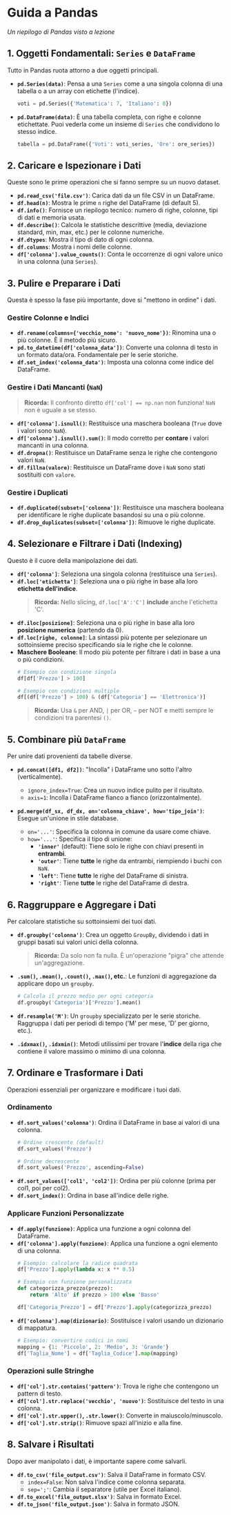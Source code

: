 #  Guida a Pandas

*Un riepilogo di Pandas visto a lezione*

## 1. Oggetti Fondamentali: `Series` e `DataFrame`

Tutto in Pandas ruota attorno a due oggetti principali.

- **`pd.Series(data)`**: Pensa a una `Series` come a una singola colonna di una tabella o a un array con etichette (l'indice).
  ```python
  voti = pd.Series({'Matematica': 7, 'Italiano': 8})
  ```

- **`pd.DataFrame(data)`**: È una tabella completa, con righe e colonne etichettate. Puoi vederla come un insieme di `Series` che condividono lo stesso indice.
  ```python
  tabella = pd.DataFrame({'Voti': voti_series, 'Ore': ore_series})
  ```

## 2. Caricare e Ispezionare i Dati

Queste sono le prime operazioni che si fanno sempre su un nuovo dataset.

- **`pd.read_csv('file.csv')`**: Carica dati da un file CSV in un DataFrame.
- **`df.head(n)`**: Mostra le prime `n` righe del DataFrame (di default 5).
- **`df.info()`**: Fornisce un riepilogo tecnico: numero di righe, colonne, tipi di dati e memoria usata.
- **`df.describe()`**: Calcola le statistiche descrittive (media, deviazione standard, min, max, etc.) per le colonne numeriche.
- **`df.dtypes`**: Mostra il tipo di dato di ogni colonna.
- **`df.columns`**: Mostra i nomi delle colonne.
- **`df['colonna'].value_counts()`**: Conta le occorrenze di ogni valore unico in una colonna (una `Series`).

## 3. Pulire e Preparare i Dati

Questa è spesso la fase più importante, dove si "mettono in ordine" i dati.

### Gestire Colonne e Indici

- **`df.rename(columns={'vecchio_nome': 'nuovo_nome'})`**: Rinomina una o più colonne. È il metodo più sicuro.
- **`pd.to_datetime(df['colonna_data'])`**: Converte una colonna di testo in un formato data/ora. Fondamentale per le serie storiche.
- **`df.set_index('colonna_data')`**: Imposta una colonna come indice del DataFrame.

### Gestire i Dati Mancanti (`NaN`)

> **Ricorda:** Il confronto diretto `df['col'] == np.nan` non funziona! `NaN` non è uguale a se stesso.

- **`df['colonna'].isnull()`**: Restituisce una maschera booleana (`True` dove i valori sono `NaN`).
- **`df['colonna'].isnull().sum()`**: Il modo corretto per **contare** i valori mancanti in una colonna.
- **`df.dropna()`**: Restituisce un DataFrame senza le righe che contengono valori `NaN`.
- **`df.fillna(valore)`**: Restituisce un DataFrame dove i `NaN` sono stati sostituiti con `valore`.

### Gestire i Duplicati

- **`df.duplicated(subset=['colonna'])`**: Restituisce una maschera booleana per identificare le righe duplicate basandosi su una o più colonne.
- **`df.drop_duplicates(subset=['colonna'])`**: Rimuove le righe duplicate.

## 4. Selezionare e Filtrare i Dati (Indexing)

Questo è il cuore della manipolazione dei dati.

- **`df['colonna']`**: Seleziona una singola colonna (restituisce una `Series`).
- **`df.loc['etichetta']`**: Seleziona una o più righe in base alla loro **etichetta dell'indice**.
  > **Ricorda:** Nello slicing, `df.loc['A':'C']` **include** anche l'etichetta 'C'.
- **`df.iloc[posizione]`**: Seleziona una o più righe in base alla loro **posizione numerica** (partendo da 0).
- **`df.loc[righe, colonne]`**: La sintassi più potente per selezionare un sottoinsieme preciso specificando sia le righe che le colonne.
- **Maschere Booleane**: Il modo più potente per filtrare i dati in base a una o più condizioni.
  ```python
  # Esempio con condizione singola
  df[df['Prezzo'] > 100]

  # Esempio con condizioni multiple
  df[(df['Prezzo'] > 100) & (df['Categoria'] == 'Elettronica')]
  ```
  > **Ricorda:** Usa `&` per AND, `|` per OR, `~` per NOT e metti sempre le condizioni tra parentesi `()`.

## 5. Combinare più `DataFrame`

Per unire dati provenienti da tabelle diverse.

- **`pd.concat([df1, df2])`**: "Incolla" i DataFrame uno sotto l'altro (verticalmente).
  - `ignore_index=True`: Crea un nuovo indice pulito per il risultato.
  - `axis=1`: Incolla i DataFrame fianco a fianco (orizzontalmente).

- **`pd.merge(df_sx, df_dx, on='colonna_chiave', how='tipo_join')`**: Esegue un'unione in stile database.
  - `on='...'`: Specifica la colonna in comune da usare come chiave.
  - `how='...'`: Specifica il tipo di unione:
    - **`'inner'`** (default): Tiene solo le righe con chiavi presenti in **entrambi**.
    - **`'outer'`**: Tiene **tutte** le righe da entrambi, riempiendo i buchi con `NaN`.
    - **`'left'`**: Tiene **tutte** le righe del DataFrame di sinistra.
    - **`'right'`**: Tiene **tutte** le righe del DataFrame di destra.

## 6. Raggruppare e Aggregare i Dati

Per calcolare statistiche su sottoinsiemi dei tuoi dati.

- **`df.groupby('colonna')`**: Crea un oggetto `GroupBy`, dividendo i dati in gruppi basati sui valori unici della colonna.
  > **Ricorda:** Da solo non fa nulla. È un'operazione "pigra" che attende un'aggregazione.

- **`.sum()`, `.mean()`, `.count()`, `.max()`, etc.**: Le funzioni di aggregazione da applicare dopo un `groupby`.
  ```python
  # Calcola il prezzo medio per ogni categoria
  df.groupby('Categoria')['Prezzo'].mean()
  ```

- **`df.resample('M')`**: Un `groupby` specializzato per le serie storiche. Raggruppa i dati per periodi di tempo ('M' per mese, 'D' per giorno, etc.).

- **`.idxmax()`, `.idxmin()`**: Metodi utilissimi per trovare l'**indice** della riga che contiene il valore massimo o minimo di una colonna.

## 7. Ordinare e Trasformare i Dati

Operazioni essenziali per organizzare e modificare i tuoi dati.

### Ordinamento

- **`df.sort_values('colonna')`**: Ordina il DataFrame in base ai valori di una colonna.
  ```python
  # Ordine crescente (default)
  df.sort_values('Prezzo')
  
  # Ordine decrescente
  df.sort_values('Prezzo', ascending=False)
  ```
- **`df.sort_values(['col1', 'col2'])`**: Ordina per più colonne (prima per col1, poi per col2).
- **`df.sort_index()`**: Ordina in base all'indice delle righe.

### Applicare Funzioni Personalizzate

- **`df.apply(funzione)`**: Applica una funzione a ogni colonna del DataFrame.
- **`df['colonna'].apply(funzione)`**: Applica una funzione a ogni elemento di una colonna.
  ```python
  # Esempio: calcolare la radice quadrata
  df['Prezzo'].apply(lambda x: x ** 0.5)
  
  # Esempio con funzione personalizzata
  def categorizza_prezzo(prezzo):
      return 'Alto' if prezzo > 100 else 'Basso'
  
  df['Categoria_Prezzo'] = df['Prezzo'].apply(categorizza_prezzo)
  ```
- **`df['colonna'].map(dizionario)`**: Sostituisce i valori usando un dizionario di mappatura.
  ```python
  # Esempio: convertire codici in nomi
  mapping = {1: 'Piccolo', 2: 'Medio', 3: 'Grande'}
  df['Taglia_Nome'] = df['Taglia_Codice'].map(mapping)
  ```

### Operazioni sulle Stringhe

- **`df['col'].str.contains('pattern')`**: Trova le righe che contengono un pattern di testo.
- **`df['col'].str.replace('vecchio', 'nuovo')`**: Sostituisce del testo in una colonna.
- **`df['col'].str.upper()`, `.str.lower()`**: Converte in maiuscolo/minuscolo.
- **`df['col'].str.strip()`**: Rimuove spazi all'inizio e alla fine.

## 8. Salvare i Risultati

Dopo aver manipolato i dati, è importante sapere come salvarli.

- **`df.to_csv('file_output.csv')`**: Salva il DataFrame in formato CSV.
  - `index=False`: Non salva l'indice come colonna separata.
  - `sep=';'`: Cambia il separatore (utile per Excel italiano).
- **`df.to_excel('file_output.xlsx')`**: Salva in formato Excel.
- **`df.to_json('file_output.json')`**: Salva in formato JSON.